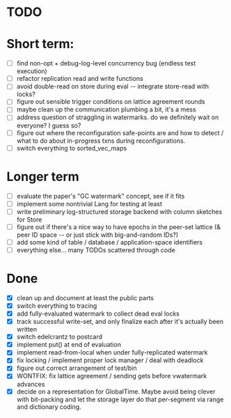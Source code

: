 
# TODO

Short term:
===========

  - [ ] find non-opt + debug-log-level concurrency bug (endless test execution)
  - [ ] refactor replication read and write functions
  - [ ] avoid double-read on store during eval -- integrate store-read with locks?
  - [ ] figure out sensible trigger conditions on lattice agreement rounds
  - [ ] maybe clean up the communication plumbing a bit, it's a mess
  - [ ] address question of straggling in watermarks. do we definitely wait on everyone? I guess so?
  - [ ] figure out where the reconfiguration safe-points are and how to detect /
        what to do about in-progress txns during reconfigurations.
  - [ ] switch everything to sorted_vec_maps

Longer term
===========

  - [ ] evaluate the paper's "GC watermark" concept, see if it fits
  - [ ] implement some nontrivial Lang for testing at least
  - [ ] write preliminary log-structured storage backend with column sketches for Store
  - [ ] figure out if there's a nice way to have epochs in the peer-set lattice (&
        peer ID space -- or just stick with big-and-random IDs?)
  - [ ] add some kind of table / database / application-space identifiers
  - [ ] everything else... many TODOs scattered through code

Done
====

  - [X] clean up and document at least the public parts
  - [X] switch everything to tracing
  - [X] add fully-evaluated watermark to collect dead eval locks
  - [X] track successful write-set, and only finalize each after it's actually been written
  - [X] switch edelcrantz to postcard
  - [X] implement put() at end of evaluation
  - [X] implement read-from-local when under fully-replicated watermark
  - [X] fix locking / implement proper lock manager / deal with deadlock
  - [X] figure out correct arrangement of test/bin
  - [X] WONTFIX: fix lattice agreement / sending gets before vwatermark advances
  - [X] decide on a representation for GlobalTime. Maybe avoid being clever with
        bit-packing and let the storage layer do that per-segment via range and dictionary coding.
